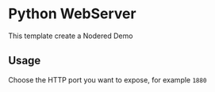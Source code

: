 # Python WebServer

This template create a Nodered Demo

## Usage

Choose the HTTP port you want to expose, for example `1880`
